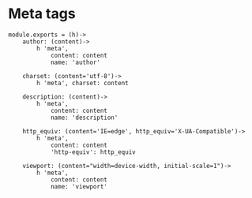 # Meta tags

	module.exports = (h)->
		author: (content)->
			h 'meta',
				content: content
				name: 'author'

		charset: (content='utf-8')->
			h 'meta', charset: content

		description: (content)->
			h 'meta',
				content: content
				name: 'description'

		http_equiv: (content='IE=edge', http_equiv='X-UA-Compatible')->
			h 'meta',
				content: content
				'http-equiv': http_equiv

		viewport: (content="width=device-width, initial-scale=1")->
			h 'meta',
				content: content
				name: 'viewport'

